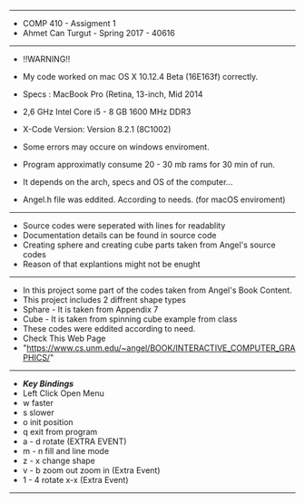 *****************************************************************************
* COMP 410 - Assigment 1 
* Ahmet Can Turgut - Spring 2017 - 40616

****************************************************************************** 
*   !!WARNING!! 

*   My code worked on mac OS X 10.12.4 Beta (16E163f) correctly. 

*   Specs : MacBook Pro (Retina, 13-inch, Mid 2014
*   2,6 GHz Intel Core i5 - 8 GB 1600 MHz DDR3

*   X-Code Version: Version 8.2.1 (8C1002)
*   Some errors may occure on windows enviroment. 
  
*   Program approximatly consume 20 - 30 mb rams for 30 min of run. 
*   It depends on the arch, specs and OS of the computer...

*   Angel.h file was eddited. According to needs. (for macOS enviroment)

****************************************************************************
* Source codes were seperated with lines for readablity 
* Documentation details can be found in source code
* Creating sphere and creating cube parts taken from Angel's source codes
* Reason of that explantions might not be enught
****************************************************************************
* In this project some part of the codes taken from Angel's Book Content. 
* This project includes 2 diffrent shape types 
* Sphare - It is taken from Appendix 7 
* Cube - It is taken from spinning cube example from class 
* These codes were eddited according to need.
* Check This Web Page
* "https://www.cs.unm.edu/~angel/BOOK/INTERACTIVE_COMPUTER_GRAPHICS/"
*****************************************************************************
*   ___Key Bindings___ 
*   Left Click Open Menu
*   w faster
*   s slower
*   o init position
*   q exit from program
*   a - d rotate (EXTRA EVENT)
*   m - n fill and line mode
*   z - x change shape
*   v - b zoom out zoom in (Extra Event)
*   1 - 4 rotate x-x (Extra Event)

*****************************************************************************


